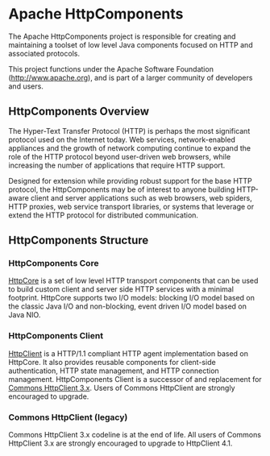 <!--
    Licensed to the Apache Software Foundation (ASF) under one
    or more contributor license agreements.  See the NOTICE file
    distributed with this work for additional information
    regarding copyright ownership.  The ASF licenses this file
    to you under the Apache License, Version 2.0 (the
    "License"); you may not use this file except in compliance
    with the License.  You may obtain a copy of the License at
    
      http://www.apache.org/licenses/LICENSE-2.0
    
    Unless required by applicable law or agreed to in writing,
    software distributed under the License is distributed on an
    "AS IS" BASIS, WITHOUT WARRANTIES OR CONDITIONS OF ANY
    KIND, either express or implied.  See the License for the
    specific language governing permissions and limitations
    under the License.
-->

Apache HttpComponents
=====================

The Apache HttpComponents project is responsible for creating and maintaining a toolset of low level Java components
focused on HTTP and associated protocols.

This project functions under the Apache Software Foundation (http://www.apache.org), and is part of a larger community
of developers and users.

HttpComponents Overview
-----------------------

The Hyper-Text Transfer Protocol (HTTP) is perhaps the most significant protocol used on the Internet today. Web
services, network-enabled appliances and the growth of network computing continue to expand the role of the HTTP
protocol beyond user-driven web browsers, while increasing the number of applications that require HTTP support.

Designed for extension while providing robust support for the base HTTP protocol, the HttpComponents may be of interest
to anyone building HTTP-aware client and server applications such as web browsers, web spiders, HTTP proxies, web
service transport libraries, or systems that leverage or extend the HTTP protocol for distributed communication.

HttpComponents Structure
-----------------------

### HttpComponents Core

[HttpCore](./httpcomponents-core-ga/) is a set of low level HTTP transport components that can be used to build custom
client and server side HTTP services with a minimal footprint. HttpCore supports two I/O models: blocking I/O model
based on the classic Java I/O and non-blocking, event driven I/O model based on Java NIO.

### HttpComponents Client

[HttpClient](./httpcomponents-client-ga/) is a HTTP/1.1 compliant HTTP agent implementation based on HttpCore. It also
provides reusable components for client-side authentication, HTTP state management, and HTTP connection management.
HttpComponents Client is a successor of and replacement for
[Commons HttpClient 3.x](http://hc.apache.org/httpclient-legacy/index.html). Users of Commons HttpClient are strongly
encouraged to upgrade.

### Commons HttpClient (legacy)

Commons HttpClient 3.x codeline is at the end of life. All users of Commons HttpClient 3.x are strongly encouraged to
upgrade to HttpClient 4.1. 
